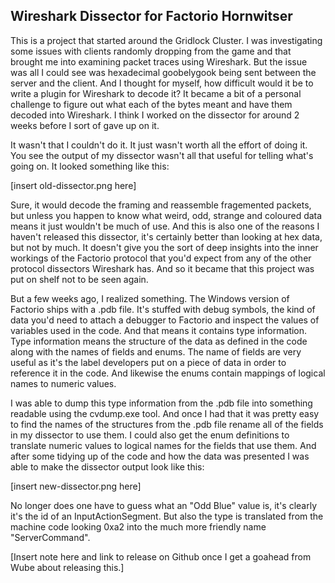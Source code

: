 ## Wireshark Dissector for Factorio <author>Hornwitser</author>

This is a project that started around the Gridlock Cluster.
I was investigating some issues with clients randomly dropping from the game and that brought me into examining packet traces using Wireshark.
But the issue was all I could see was hexadecimal goobelygook being sent between the server and the client.
And I thought for myself, how difficult would it be to write a plugin for Wireshark to decode it?
It became a bit of a personal challenge to figure out what each of the bytes meant and have them decoded into Wireshark.
I think I worked on the dissector for around 2 weeks before I sort of gave up on it.

It wasn't that I couldn't do it.
It just wasn't worth all the effort of doing it.
You see the output of my dissector wasn't all that useful for telling what's going on.
It looked something like this:

[insert old-dissector.png here]

Sure, it would decode the framing and reassemble fragemented packets, but unless you happen to know what weird, odd, strange and coloured data means it just wouldn't be much of use.
And this is also one of the reasons I haven't released this dissector, it's certainly better than looking at hex data, but not by much.
It doesn't give you the sort of deep insights into the inner workings of the Factorio protocol that you'd expect from any of the other protocol dissectors Wireshark has.
And so it became that this project was put on shelf not to be seen again.

But a few weeks ago, I realized something.
The Windows version of Factorio ships with a .pdb file.
It's stuffed with debug symbols, the kind of data you'd need to attach a debugger to Factorio and inspect the values of variables used in the code.
And that means it contains type information.
Type information means the structure of the data as defined in the code along with the names of fields and enums.
The name of fields are very useful as it's the label developers put on a piece of data in order to reference it in the code.
And likewise the enums contain mappings of logical names to numeric values.

I was able to dump this type information from the .pdb file into something readable using the cvdump.exe tool.
And once I had that it was pretty easy to find the names of the structures from the .pdb file rename all of the fields in my dissector to use them.
I could also get the enum definitions to translate numeric values to logical names for the fields that use them.
And after some tidying up of the code and how the data was presented I was able to make the dissector output look like this:

[insert new-dissector.png here]

No longer does one have to guess what an "Odd Blue" value is, it's clearly it's the id of an InputActionSegment.
But also the type is translated from the machine code looking 0xa2 into the much more friendly name "ServerCommand".

[Insert note here and link to release on Github once I get a goahead from Wube about releasing this.]
